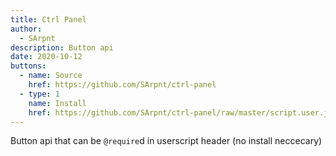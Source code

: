 ```yaml
---
title: Ctrl Panel
author:
  - SArpnt
description: Button api
date: 2020-10-12
buttons:
  - name: Source
    href: https://github.com/SArpnt/ctrl-panel
  - type: 1
    name: Install
    href: https://github.com/SArpnt/ctrl-panel/raw/master/script.user.js
---
```

Button api that can be `@require`d in userscript header (no install neccecary)